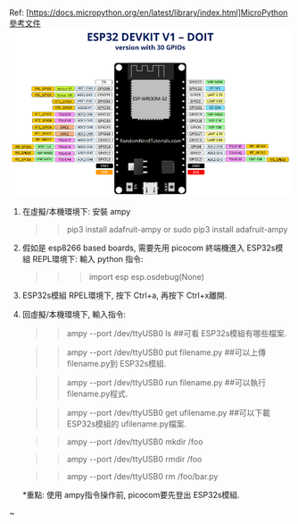 #
Ref: [https://docs.micropython.org/en/latest/library/index.html]MicroPython參考文件
![ESP32s DevKit v1 DOIT](ESP32-DOIT-DEVKIT-V1-Board-Pinout-30-GPIOs-Copy.png "ESP32-DOIT-DEVKIT-V1 GPIO")


1. 在虛擬/本機環境下: 
   安裝 ampy
   >> pip3 install adafruit-ampy
   or
   >> sudo pip3 install adafruit-ampy


2. 假如是 esp8266 based boards, 需要先用 picocom 終端機進入 ESP32s模組 REPL環境下:
   輸入 python 指令:
   >>> import esp
   >>> esp.osdebug(None)

3. ESP32s模組 RPEL環境下, 按下 Ctrl+a, 再按下 Ctrl+x離開.

4. 回虛擬/本機環境下, 輸入指令:
   >> ampy --port /dev/ttyUSB0 ls ##可看 ESP32s模組有哪些檔案.

   >> ampy --port /dev/ttyUSB0 put filename.py  ##可以上傳 filename.py到 ESP32s模組.

   >> ampy --port /dev/ttyUSB0 run filename.py  ##可以執行 filename.py程式.

   >> ampy --port /dev/ttyUSB0 get ufilename.py ##可以下載 ESP32s模組的 ufilename.py檔案.

   >> ampy --port /dev/ttyUSB0 mkdir /foo

   >> ampy --port /dev/ttyUSB0 rmdir /foo

   >> ampy --port /dev/ttyUSB0 rm /foo/bar.py

   *重點: 使用 ampy指令操作前, picocom要先登出 ESP32s模組.


~

